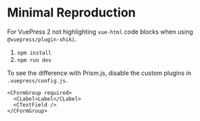# Minimal Reproduction

For VuePress 2 not highlighting `vue-html` code blocks when using `@vuepress/plugin-shiki`.

1. `npm install`
2. `npm run dev`

To see the difference with Prism.js, disable the custom plugins in `.vuepress/config.js`.

```vue-html
<CFormGroup required>
  <CLabel>Label</CLabel>
  <CTextField />
</CFormGroup>
```

